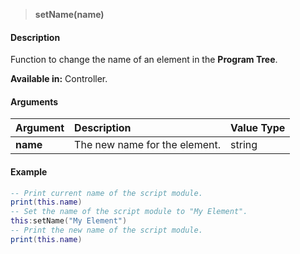 >**setName(name)**

#### Description

Function to change the name of an element in the **Program Tree**.

**Available in:** Controller.

#### Arguments

|Argument|Description|Value Type|
|:-|:-|:-|
|**name**|The new name for the element.|string|

#### Example

```lua
-- Print current name of the script module.
print(this.name)
-- Set the name of the script module to "My Element".
this:setName("My Element")
-- Print the new name of the script module.
print(this.name)
```
